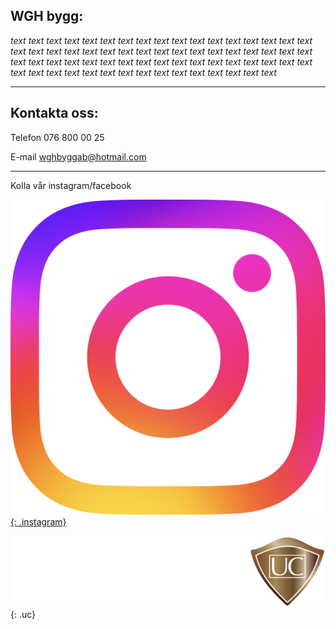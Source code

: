 ## WGH bygg:

 _text text text text text text text text text text text text text text text text text text text text text text text text text text text text text text text text text text text text text text text text text text text text text text text text text text text text text text text text text text text text text text text text text text_

* * *

## Kontakta oss:

Telefon 076 800 00 25

E-mail wghbyggab@hotmail.com

* * *

Kolla vår instagram/facebook

[![instagram](ig_logo.png){: .instagram}](https://www.instagram.com/oscarweingartshofer/)

![UC](/UC.png){: .uc}
